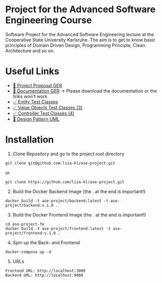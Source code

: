 # Project for the Advanced Software Engineering Course
Software Project for the Advanced Software Engineering lecture at the Cooperative State University Karlsruhe. The aim is to get to know basic principles of Domain Driven Design, Programming Principle, Clean Architecture and so on.

# Useful Links

- [🧭 Project Proposal GER](https://github.com/liza-kl/ase-project/blob/main/doc/ASE_Themeneinreichung.pdf)
- [📝 Documentation GER](https://github.com/liza-kl/ase-project/blob/main/doc/ASE_Documentation.pdf) → Please download the documentation or the links won't work
- [✅ Entity Test Classes](https://github.com/liza-kl/ase-project/blob/main/domain/src/test/kotlin/EntitiesTestClass.kt)
- [✅ Value Objects Test Classes (3)](https://github.com/liza-kl/ase-project/blob/main/domain/src/test/kotlin/VOTestClass.kt)
- [✅ Controller Test Classes (4)](https://github.com/liza-kl/ase-project/blob/main/plugins/src/test/kotlin/de/dhbw/ka/controllers/ControllerTests.kt)
- [🎨 Design Pattern UML](https://github.com/liza-kl/ase-project/blob/main/doc/SpecificationPatternUML.png)

# Installation

1. Clone Repository and go to the project root directory
```
git clone git@github.com:liza-kl/ase-project.git 
```
or
```
git clone https://github.com/liza-kl/ase-project.git
```

2. Build the Docker Backend Image (the . at the end is important!)
```
docker build -t ase-project/backend:latest -t ase-project/backend:v.1.0 . 
```
3. Build the Docker Frontend Image (the . at the end is important!)
```
cd ase-project-fe 
docker build -t ase-project/frontend:latest -t ase-project/frontend:v.1.0 .
```
4. Spin up the Back- and Frontend
```
docker-compose up -d 
```
5. URLs

```
Frontend URL: http://localhost:3000
Backend URL: http://localhost:9000
```

